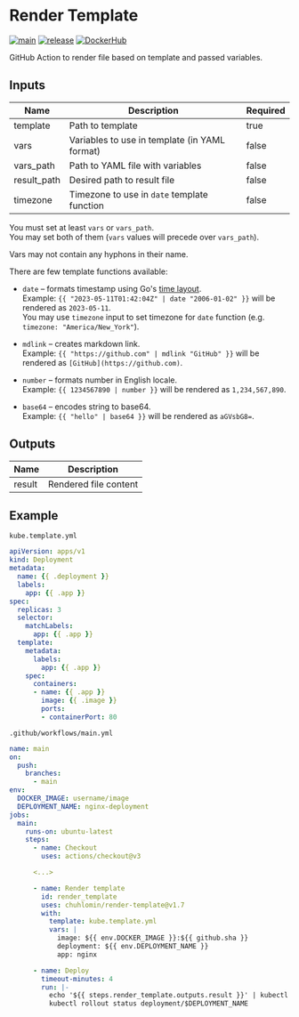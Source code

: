 # Render Template

[![main](https://github.com/chuhlomin/render-template/actions/workflows/main.yml/badge.svg)](https://github.com/chuhlomin/render-template/actions/workflows/main.yml)
[![release](https://github.com/chuhlomin/render-template/actions/workflows/release.yml/badge.svg)](https://github.com/chuhlomin/render-template/actions/workflows/release.yml)
[![DockerHub](https://img.shields.io/badge/docker-hub-4988CC)](https://hub.docker.com/repository/docker/chuhlomin/render-template)

GitHub Action to render file based on template and passed variables.

## Inputs

| Name        | Description                                   | Required |
|-------------|-----------------------------------------------|----------|
| template    | Path to template                              | true     |
| vars        | Variables to use in template (in YAML format) | false    |
| vars_path   | Path to YAML file with variables              | false    |
| result_path | Desired path to result file                   | false    |
| timezone    | Timezone to use in `date` template function   | false    |

You must set at least `vars` or `vars_path`.  
You may set both of them (`vars` values will precede over `vars_path`).

Vars may not contain any hyphons in their name.

There are few template functions available:

- `date` – formats timestamp using Go's [time layout](https://golang.org/pkg/time/#pkg-constants).  
  Example: `{{ "2023-05-11T01:42:04Z" | date "2006-01-02" }}` will be rendered as `2023-05-11`.  
  You may use `timezone` input to set timezone for `date` function (e.g. `timezone: "America/New_York"`).

- `mdlink` – creates markdown link.  
  Example: `{{ "https://github.com" | mdlink "GitHub" }}` will be rendered as `[GitHub](https://github.com)`.

- `number` – formats number in English locale.  
  Example: `{{ 1234567890 | number }}` will be rendered as `1,234,567,890`.

- `base64` – encodes string to base64.  
  Example: `{{ "hello" | base64 }}` will be rendered as `aGVsbG8=`.

## Outputs

| Name   | Description           |
|--------|-----------------------|
| result | Rendered file content |

## Example

`kube.template.yml`

```yml
apiVersion: apps/v1
kind: Deployment
metadata:
  name: {{ .deployment }}
  labels:
    app: {{ .app }}
spec:
  replicas: 3
  selector:
    matchLabels:
      app: {{ .app }}
  template:
    metadata:
      labels:
        app: {{ .app }}
    spec:
      containers:
      - name: {{ .app }}
        image: {{ .image }}
        ports:
        - containerPort: 80
```

`.github/workflows/main.yml`

```yml
name: main
on:
  push:
    branches:
      - main
env:
  DOCKER_IMAGE: username/image
  DEPLOYMENT_NAME: nginx-deployment
jobs:
  main:
    runs-on: ubuntu-latest
    steps:
      - name: Checkout
        uses: actions/checkout@v3

      <...>

      - name: Render template
        id: render_template
        uses: chuhlomin/render-template@v1.7
        with:
          template: kube.template.yml
          vars: |
            image: ${{ env.DOCKER_IMAGE }}:${{ github.sha }}
            deployment: ${{ env.DEPLOYMENT_NAME }}
            app: nginx

      - name: Deploy
        timeout-minutes: 4
        run: |-
          echo '${{ steps.render_template.outputs.result }}' | kubectl apply -f -
          kubectl rollout status deployment/$DEPLOYMENT_NAME
```
